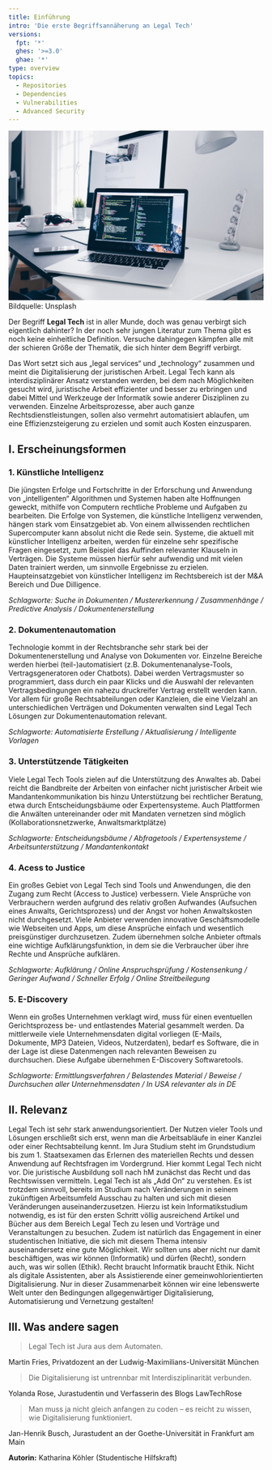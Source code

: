```yaml
---
title: Einführung
intro: 'Die erste Begriffsannäherung an Legal Tech'
versions:
  fpt: '*'
  ghes: '>=3.0'
  ghae: '*'
type: overview
topics:
  - Repositories
  - Dependencies
  - Vulnerabilities
  - Advanced Security
---
```


![](/assets/images/legaltech/intro.jpg)
Bildquelle: Unsplash

Der Begriff **Legal Tech** ist in aller Munde, doch was genau verbirgt sich eigentlich dahinter? In der noch sehr jungen Literatur zum Thema gibt es noch keine einheitliche Definition. Versuche dahingegen kämpfen alle mit der schieren Größe der Thematik, die sich hinter dem Begriff verbirgt.

Das Wort setzt sich aus „legal services“ und „technology“ zusammen und meint die Digitalisierung der juristischen Arbeit. Legal Tech kann als interdisziplinärer Ansatz verstanden werden, bei dem nach Möglichkeiten gesucht wird, juristische Arbeit effizienter und besser zu erbringen und dabei Mittel und Werkzeuge der Informatik sowie anderer Disziplinen zu verwenden. Einzelne Arbeitsprozesse, aber auch ganze Rechtsdienstleistungen, sollen also vermehrt automatisiert ablaufen, um eine Effizienzsteigerung zu erzielen und somit auch Kosten einzusparen.

## I. Erscheinungsformen
### 1. Künstliche Intelligenz
Die jüngsten Erfolge und Fortschritte in der Erforschung und Anwendung von „intelligenten“ Algorithmen und Systemen haben alte Hoffnungen geweckt, mithilfe von Computern rechtliche Probleme und Aufgaben zu bearbeiten. Die Erfolge von Systemen, die künstliche Intelligenz verwenden, hängen stark vom Einsatzgebiet ab. Von einem allwissenden rechtlichen Supercomputer kann absolut nicht die Rede sein. Systeme, die aktuell mit künstlicher Intelligenz arbeiten, werden für einzelne sehr spezifische Fragen eingesetzt, zum Beispiel das Auffinden relevanter Klauseln in Verträgen. Die Systeme müssen hierfür sehr aufwendig und mit vielen Daten trainiert werden, um sinnvolle Ergebnisse zu erzielen. Haupteinsatzgebiet von künstlicher Intelligenz im Rechtsbereich ist der M&A Bereich und Due Dilligence.

*Schlagworte: Suche in Dokumenten / Mustererkennung / Zusammenhänge / Predictive Analysis / Dokumentenerstellung*

### 2. Dokumentenautomation
Technologie kommt in der Rechtsbranche sehr stark bei der Dokumentenerstellung und Analyse von Dokumenten vor. Einzelne Bereiche werden hierbei (teil-)automatisiert (z.B. Dokumentenanalyse-Tools, Vertragsgeneratoren oder Chatbots). Dabei werden Vertragsmuster so programmiert, dass durch ein paar Klicks und die Auswahl der relevanten Vertragsbedingungen ein nahezu druckreifer Vertrag erstellt werden kann. Vor allem für große Rechtsabteilungen oder Kanzleien, die eine Vielzahl an unterschiedlichen Verträgen und Dokumenten verwalten sind Legal Tech Lösungen zur Dokumentenautomation relevant.

*Schlagworte: Automatisierte Erstellung / Aktualisierung / Intelligente Vorlagen*

### 3. Unterstützende Tätigkeiten
Viele Legal Tech Tools zielen auf die Unterstützung des Anwaltes ab. Dabei reicht die Bandbreite der Arbeiten von einfacher nicht juristischer Arbeit wie Mandantenkommunikation bis hinzu Unterstützung bei rechtlicher Beratung, etwa durch Entscheidungsbäume oder Expertensysteme. Auch Plattformen die Anwälten untereinander oder mit Mandaten vernetzen sind möglich (Kollaborationsnetzwerke, Anwaltsmarktplätze)

*Schlagworte: Entscheidungsbäume / Abfragetools / Expertensysteme / Arbeitsunterstützung / Mandantenkontakt*

### 4. Acess to Justice
Ein großes Gebiet von Legal Tech sind Tools und Anwendungen, die den Zugang zum Recht (Access to Justice) verbessern. Viele Ansprüche von Verbrauchern werden aufgrund des relativ großen Aufwandes (Aufsuchen eines Anwalts, Gerichtsprozess) und der Angst vor hohen Anwaltskosten nicht durchgesetzt. Viele Anbieter verwenden innovative Geschäftsmodelle wie Webseiten und Apps, um diese Ansprüche einfach und wesentlich preisgünstiger durchzusetzen. Zudem übernehmen solche Anbieter oftmals eine wichtige Aufklärungsfunktion, in dem sie die Verbraucher über ihre Rechte und Ansprüche aufklären.

*Schlagworte: Aufklärung / Online Anspruchsprüfung / Kostensenkung / Geringer Aufwand / Schneller Erfolg / Online Streitbeilegung*

### 5. E-Discovery
Wenn ein großes Unternehmen verklagt wird, muss für einen eventuellen Gerichtsprozess be- und entlastendes Material gesammelt werden. Da mittlerweile viele Unternehmensdaten digital vorliegen (E-Mails, Dokumente, MP3 Dateien, Videos, Nutzerdaten), bedarf es Software, die in der Lage ist diese Datenmengen nach relevanten Beweisen zu durchsuchen. Diese Aufgabe übernehmen E-Discovery Softwaretools.

*Schlagworte: Ermittlungsverfahren / Belastendes Material / Beweise / Durchsuchen aller Unternehmensdaten / In USA relevanter als in DE*

## II. Relevanz
Legal Tech ist sehr stark anwendungsorientiert. Der Nutzen vieler Tools und Lösungen erschließt sich erst, wenn man die Arbeitsabläufe in einer Kanzlei oder einer Rechtsabteilung kennt. Im Jura Studium steht im Grundstudium bis zum 1. Staatsexamen das Erlernen des materiellen Rechts und dessen Anwendung auf Rechtsfragen im Vordergrund. Hier kommt Legal Tech nicht vor. Die juristische Ausbildung soll nach hM zunächst das Recht und das Rechtswissen vermitteln. Legal Tech ist als „Add On“ zu verstehen. Es ist trotzdem sinnvoll, bereits im Studium nach Veränderungen in seinem zukünftigen Arbeitsumfeld Ausschau zu halten und sich mit diesen Veränderungen auseinanderzusetzen. Hierzu ist kein Informatikstudium notwendig, es ist für den ersten Schritt völlig ausreichend Artikel und Bücher aus dem Bereich Legal Tech zu lesen und Vorträge und Veranstaltungen zu besuchen. Zudem ist natürlich das Engagement in einer studentischen Initiative, die sich mit diesem Thema intensiv auseinandersetz eine gute Möglichkeit.
Wir sollten uns aber nicht nur damit beschäftigen, was wir können (Informatik) und dürfen (Recht), sondern auch, was wir sollen (Ethik). Recht braucht Informatik braucht Ethik. Nicht als digitale Assistenten, aber als Assistierende einer gemeinwohlorientierten Digitalisierung. Nur in dieser Zusammenarbeit können wir eine lebenswerte Welt unter den Bedingungen allgegenwärtiger Digitalisierung, Automatisierung und Vernetzung gestalten!

## III. Was andere sagen
> Legal Tech ist Jura aus dem Automaten.

Martin Fries, Privatdozent an der Ludwig-Maximilians-Universität München

>Die Digitalisierung ist untrennbar mit Interdisziplinarität verbunden.

Yolanda Rose, Jurastudentin und Verfasserin des Blogs LawTechRose

>Man muss ja nicht gleich anfangen zu coden – es reicht zu wissen, wie Digitalisierung funktioniert.

Jan-Henrik Busch, Jurastudent an der Goethe-Universität in Frankfurt am Main

**Autorin:** Katharina Köhler (Studentische Hilfskraft)